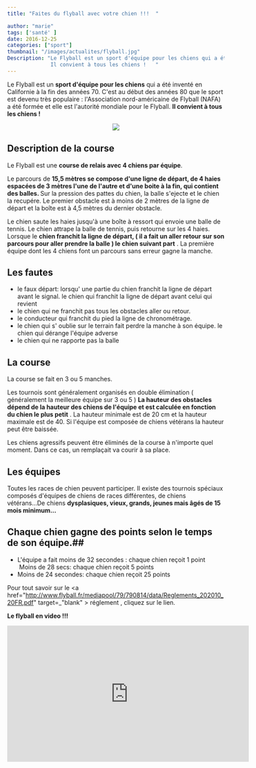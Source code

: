 ```yaml
---
title: "Faites du flyball avec votre chien !!!  "

author: "marie"
tags: ['santé' ]
date: 2016-12-25
categories: ["sport"]
thumbnail: "/images/actualites/flyball.jpg"
Description: "Le Flyball est un sport d'équipe pour les chiens qui a été inventé en Californie à la fin des années 70. C'est au début des années 80 que le sport est devenu très populaire :  l'Association nord-américaine de Flyball (NAFA) a été formée et elle est l'autorité mondiale pour le Flyball.
              Il convient à tous les chiens !   "
---
```


Le Flyball est un <b>sport d'équipe pour les chiens</b> qui a été inventé en Californie à la fin des années 70. C'est au début des années 80 que le sport est devenu très populaire :  l'Association nord-américaine de Flyball (NAFA) a été formée et elle est l'autorité mondiale pour le Flyball.
<b> Il convient à tous les chiens !</b>



<p align="center"><img src="/images/actualites/flycock.jpg"class="img-responsive"></p>





## Description de la course ##

Le Flyball est une <b>course de relais avec 4 chiens par équipe</b>.

Le parcours de <b>15,5 mètres se compose d'une ligne de départ, de 4 haies espacées de 3 mètres l'une de l'autre et d'une boite à la fin, qui contient des balles. </b> Sur la pression des pattes du chien, la balle s'ejecte et le chien la recupére.
Le premier obstacle est à moins de 2 mètres  de la ligne de départ et la boîte est à 4,5 mètres du dernier obstacle.


Le chien saute les haies jusqu'à une boîte à ressort qui envoie une balle de tennis. Le chien attrape la balle de tennis, puis retourne sur les 4 haies. Lorsque le
<b> chien franchit la ligne de départ, ( il a fait un aller retour sur son parcours pour aller prendre la balle ) le chien suivant part</b> . La première équipe dont les 4 chiens font un parcours sans erreur gagne la manche.




## Les fautes  ##

<ul><li> le faux départ: lorsqu' une partie du chien franchit la ligne de départ avant le signal.</li<
<li> le chien qui franchit la ligne de départ avant celui qui revient </li>
<li> le chien qui ne franchit pas tous les obstacles aller ou retour.</li>
<li> le conducteur qui franchit du pied la ligne de chronométrage.</li>
<li> le chien qui s' oublie sur le terrain fait perdre la manche à son équipe.</li<
<li> le chien qui dérange l'équipe adverse </li>
<li> le chien qui ne rapporte pas la balle </li></ul>



## La course ##
La course se fait en 3 ou 5 manches.

 Les tournois sont généralement organisés en double élimination ( généralement la meilleure équipe sur 3 ou 5 )
<b> La hauteur des obstacles dépend de la hauteur des chiens de l'équipe et est calculée en fonction du chien le plus petit</b> . La hauteur minimale est de 20 cm et la hauteur maximale est de 40. Si l'équipe est composée de chiens vétérans la hauteur peut être baissée.

Les chiens agressifs peuvent être éliminés de la course à n'importe quel moment. Dans ce cas, un remplaçait va courir à sa place.

## Les équipes ##

Toutes les races de chien peuvent participer. Il existe des tournois spéciaux composés d'équipes de chiens de races différentes, de chiens vétérans...De chiens
<b> dysplasiques, vieux, grands, jeunes mais âgés de 15 mois minimum...</b>

## Chaque chien gagne des points selon le temps de son équipe.##
<ul><li> L'équipe a fait moins de 32 secondes : chaque chien reçoit 1 point </li<
<li>  Moins de 28 secs: chaque chien reçoit 5 points </li>
<li> Moins de 24 secondes: chaque chien reçoit 25 points </li> </ul>

Pour tout savoir sur le <a href="http://www.flyball.fr/mediapool/79/790814/data/Reglements_202010_20FR.pdf" target=_"blank" > réglement </a>, cliquez sur le lien.

<b> Le flyball en video !!! </b>

<iframe width="560" height="315" src="https://www.youtube.com/embed/X64NC0oQdPI" frameborder="0" allowfullscreen></iframe>
